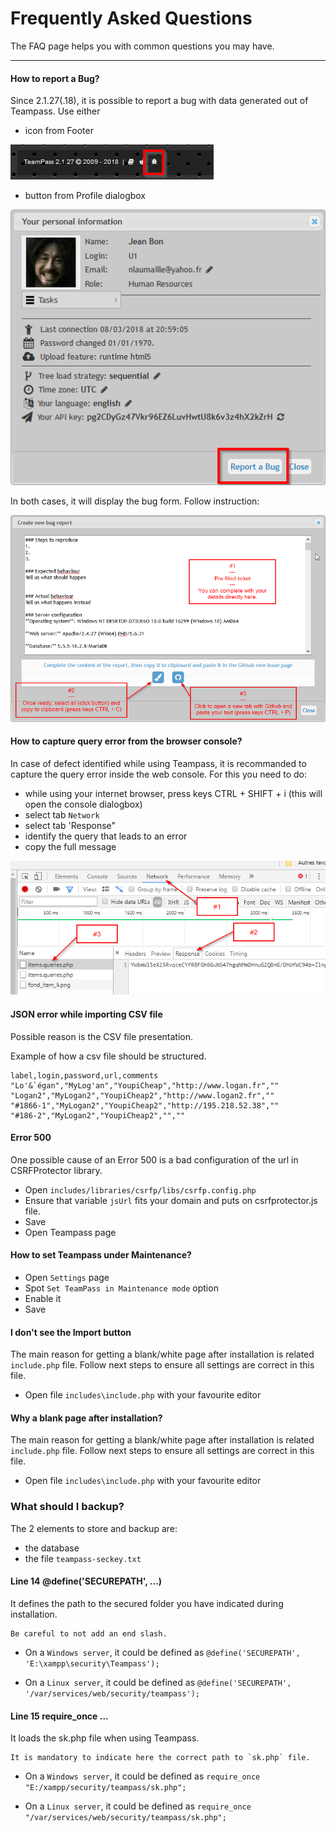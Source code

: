 # Frequently Asked Questions

The FAQ page helps you with common questions you may have.

---

#### How to report a Bug?

Since 2.1.27(.18), it is possible to report a bug with data generated out of Teampass. Use either
* icon from Footer

![Screenshot](img/faq-1.png)
* button from Profile dialogbox

![Screenshot](img/faq-2.png)

In both cases, it will display the bug form. Follow instruction:

![Screenshot](img/faq-3.png)


#### How to capture query error from the browser console?

In case of defect identified while using Teampass, it is recommanded to capture the query error inside the web console.
For this you need to do:

- while using your internet browser, press keys CTRL + SHIFT + i (this will open the console dialogbox)
- select tab `Network`
- select tab 'Response"
- identify the query that leads to an error
- copy the full message

![Screenshot](img/faq-4.png)



#### JSON error while importing CSV file

Possible reason is the CSV file presentation.

Example of how a csv file should be structured.

```
label,login,password,url,comments
"Lo'&`égan","MyLog'an","YoupiCheap","http://www.logan.fr",""
"Logan2","MyLogan2","YoupiCheap2","http://www.logan2.fr",""
"#1866-1","MyLogan2","YoupiCheap2","http://195.218.52.38",""
"#186-2","MyLogan2","YoupiCheap2","",""
```


#### Error 500
One possible cause of an Error 500 is a bad configuration of the url in CSRFProtector library.
* Open `includes/libraries/csrfp/libs/csrfp.config.php`
* Ensure that variable `jsUrl` fits your domain and puts on csrfprotector.js file.
* Save
* Open Teampass page


#### How to set Teampass under Maintenance?
* Open `Settings` page	
* Spot `Set TeamPass in Maintenance mode` option	
* Enable it
* Save

#### I don't see the Import button

The main reason for getting a blank/white page after installation is related `include.php` file.
Follow next steps to ensure all settings are correct in this file.

* Open file `includes\include.php` with your favourite editor	

#### Why a blank page after installation?

The main reason for getting a blank/white page after installation is related `include.php` file.
Follow next steps to ensure all settings are correct in this file.

* Open file `includes\include.php` with your favourite editor	

### What should I backup?

The 2 elements to store and backup are:

* the database
* the file `teampass-seckey.txt`


#### Line 14 @define('SECUREPATH', ...)

It defines the path to the secured folder you have indicated during installation.


	Be careful to not add an end slash.
	

* On a `Windows server`, it could be defined as
`
@define('SECUREPATH', 'E:\xampp\security\Teampass');
`
	
* On a `Linux server`, it could be defined as
`
@define('SECUREPATH', '/var/services/web/security/teampass');
`

#### Line 15 require_once ...

It loads the sk.php file when using Teampass.


    It is mandatory to indicate here the correct path to `sk.php` file.

* On a `Windows server`, it could be defined as
`
require_once "E:/xampp/security/teampass/sk.php";
`
	
* On a `Linux server`, it could be defined as
`
require_once "/var/services/web/security/teampass/sk.php";
`
